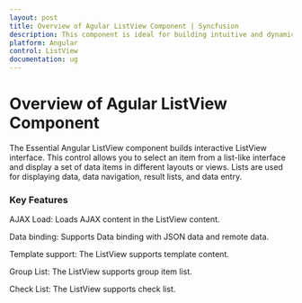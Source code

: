 ```yaml
---
layout: post
title: Overview of Agular ListView Component | Syncfusion
description: This component is ideal for building intuitive and dynamic list-based interfaces in Syncfusion Angular ListView applications.
platform: Angular
control: ListView
documentation: ug
---
```


# Overview of Agular ListView Component

The Essential Angular ListView component builds interactive ListView interface. This control allows you to select an item from a list-like interface and display a set of data items in different layouts or views. Lists are used for displaying data, data navigation, result lists, and data entry.

### Key Features

AJAX Load: Loads AJAX content in the ListView content.

Data binding: Supports Data binding with JSON data and remote data.

Template support: The ListView supports template content.

Group List: The ListView supports group item list.

Check List: The ListView supports check list.

